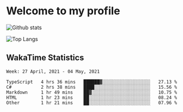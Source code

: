 # Welcome to my profile

![Github stats](https://github-readme-stats.vercel.app/api?username=xinthose&show_icons=true&theme=radical&count_private=true)

![Top Langs](https://github-readme-stats.vercel.app/api/top-langs/?username=xinthose)

## WakaTime Statistics
<!--START_SECTION:waka-->
```text
Week: 27 April, 2021 - 04 May, 2021

TypeScript   4 hrs 36 mins   ██████▓░░░░░░░░░░░░░░░░░░   27.13 % 
C#           2 hrs 38 mins   ████░░░░░░░░░░░░░░░░░░░░░   15.56 % 
Markdown     1 hr 49 mins    ██▓░░░░░░░░░░░░░░░░░░░░░░   10.75 % 
HTML         1 hr 23 mins    ██░░░░░░░░░░░░░░░░░░░░░░░   08.24 % 
Other        1 hr 21 mins    ██░░░░░░░░░░░░░░░░░░░░░░░   07.96 % 
```
<!--END_SECTION:waka-->
